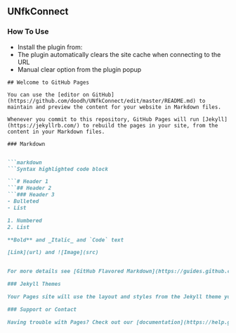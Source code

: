 ## UNfkConnect

### How To Use
- Install the plugin from: 
- The plugin automatically clears the site cache when connecting to the URL
- Manual clear option from the plugin popup

```
## Welcome to GitHub Pages

You can use the [editor on GitHub](https://github.com/doodh/UNfkConnect/edit/master/README.md) to maintain and preview the content for your website in Markdown files.

Whenever you commit to this repository, GitHub Pages will run [Jekyll](https://jekyllrb.com/) to rebuild the pages in your site, from the content in your Markdown files.

### Markdown
```
```Markdown is a lightweight and easy-to-use syntax for styling your writing. It includes conventions for

```markdown
```Syntax highlighted code block

```# Header 1
```## Header 2
```### Header 3
- Bulleted
- List

1. Numbered
2. List

**Bold** and _Italic_ and `Code` text

[Link](url) and ![Image](src)


For more details see [GitHub Flavored Markdown](https://guides.github.com/features/mastering-markdown/).

### Jekyll Themes

Your Pages site will use the layout and styles from the Jekyll theme you have selected in your [repository settings](https://github.com/doodh/UNfkConnect/settings). The name of this theme is saved in the Jekyll `_config.yml` configuration file.

### Support or Contact

Having trouble with Pages? Check out our [documentation](https://help.github.com/categories/github-pages-basics/) or [contact support](https://github.com/contact) and we’ll help you sort it out.
```
